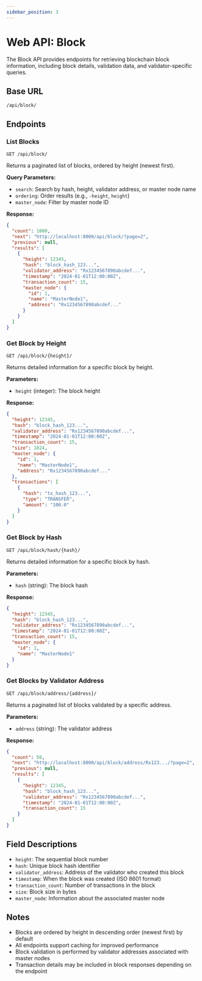 ```yaml
---
sidebar_position: 3
---
```


# Web API: Block

The Block API provides endpoints for retrieving blockchain block information, including block details, validation data, and validator-specific queries.

## Base URL
```
/api/block/
```

## Endpoints

### List Blocks
```http
GET /api/block/
```

Returns a paginated list of blocks, ordered by height (newest first).

**Query Parameters:**
- `search`: Search by hash, height, validator address, or master node name
- `ordering`: Order results (e.g., `-height`, `height`)
- `master_node`: Filter by master node ID

**Response:**
```json
{
  "count": 1000,
  "next": "http://localhost:8000/api/block/?page=2",
  "previous": null,
  "results": [
    {
      "height": 12345,
      "hash": "block_hash_123...",
      "validator_address": "Rx1234567890abcdef...",
      "timestamp": "2024-01-01T12:00:00Z",
      "transaction_count": 15,
      "master_node": {
        "id": 1,
        "name": "MasterNode1",
        "address": "Rx1234567890abcdef..."
      }
    }
  ]
}
```

### Get Block by Height
```http
GET /api/block/{height}/
```

Returns detailed information for a specific block by height.

**Parameters:**
- `height` (integer): The block height

**Response:**
```json
{
  "height": 12345,
  "hash": "block_hash_123...",
  "validator_address": "Rx1234567890abcdef...",
  "timestamp": "2024-01-01T12:00:00Z",
  "transaction_count": 15,
  "size": 1024,
  "master_node": {
    "id": 1,
    "name": "MasterNode1",
    "address": "Rx1234567890abcdef..."
  },
  "transactions": [
    {
      "hash": "tx_hash_123...",
      "type": "TRANSFER",
      "amount": "100.0"
    }
  ]
}
```

### Get Block by Hash
```http
GET /api/block/hash/{hash}/
```

Returns detailed information for a specific block by hash.

**Parameters:**
- `hash` (string): The block hash

**Response:**
```json
{
  "height": 12345,
  "hash": "block_hash_123...",
  "validator_address": "Rx1234567890abcdef...",
  "timestamp": "2024-01-01T12:00:00Z",
  "transaction_count": 15,
  "master_node": {
    "id": 1,
    "name": "MasterNode1"
  }
}
```

### Get Blocks by Validator Address
```http
GET /api/block/address/{address}/
```

Returns a paginated list of blocks validated by a specific address.

**Parameters:**
- `address` (string): The validator address

**Response:**
```json
{
  "count": 50,
  "next": "http://localhost:8000/api/block/address/Rx123.../?page=2",
  "previous": null,
  "results": [
    {
      "height": 12345,
      "hash": "block_hash_123...",
      "validator_address": "Rx1234567890abcdef...",
      "timestamp": "2024-01-01T12:00:00Z",
      "transaction_count": 15
    }
  ]
}
```

## Field Descriptions

- `height`: The sequential block number
- `hash`: Unique block hash identifier
- `validator_address`: Address of the validator who created this block
- `timestamp`: When the block was created (ISO 8601 format)
- `transaction_count`: Number of transactions in the block
- `size`: Block size in bytes
- `master_node`: Information about the associated master node

## Notes

- Blocks are ordered by height in descending order (newest first) by default
- All endpoints support caching for improved performance
- Block validation is performed by validator addresses associated with master nodes
- Transaction details may be included in block responses depending on the endpoint